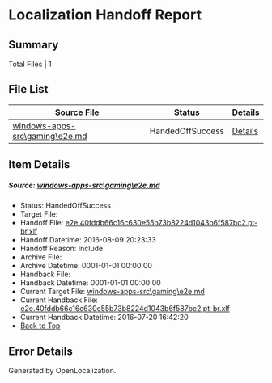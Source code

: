 # <a name='report-top'></a> Localization Handoff Report

## Summary
 Total Files | 1

## File List
 Source File | Status | Details 
 ----------- | ------ | ------- 
 [windows-apps-src\gaming\e2e.md](https://github.com/Microsoft/windows-apps/blob/ebb62a77f5410d03b93721560f584d4eefdbb195/windows-apps-src/gaming/e2e.md) | HandedOffSuccess | [Details](#de9b67a8b65099acca2d849832100b01f61714923459)

## Item Details
##### <a name='de9b67a8b65099acca2d849832100b01f61714923459'></a> Source: [windows-apps-src\gaming\e2e.md](https://github.com/Microsoft/windows-apps/blob/ebb62a77f5410d03b93721560f584d4eefdbb195/windows-apps-src/gaming/e2e.md)
* Status: HandedOffSuccess
* Target File: 
* Handoff File: [e2e.40fddb66c16c630e55b73b8224d1043b6f587bc2.pt-br.xlf](https://github.com/Microsoft/WDG.handoff/blob/1de49c5403d494c9c8dcb7a523d7ac724e43234e/ol-handoff/Microsoft/windows-apps.pt-br/master/e2e.40fddb66c16c630e55b73b8224d1043b6f587bc2.pt-br.xlf)
* Handoff Datetime: 2016-08-09 20:23:33
* Handoff Reason: Include
* Archive File: 
* Archive Datetime: 0001-01-01 00:00:00
* Handback File: 
* Handback Datetime: 0001-01-01 00:00:00
* Current Target File: [windows-apps-src\gaming\e2e.md](https://github.com/Microsoft/windows-apps.pt-br/blob/dbf044f5167007197ae221733c90ee5d3e669f73/windows-apps-src/gaming/e2e.md)
* Current Handback File: [e2e.40fddb66c16c630e55b73b8224d1043b6f587bc2.pt-br.xlf](https://github.com/Microsoft/WDG.handback/blob/cbf08cbc88fac88dd61c866fefb7cd76d2b0d9a8/ol-handback/Microsoft/windows-apps.pt-br/master/e2e.40fddb66c16c630e55b73b8224d1043b6f587bc2.pt-br.xlf)
* Current Handback Datetime: 2016-07-20 16:42:20
* [Back to Top](#report-top)


## Error Details

Generated by OpenLocalization.
